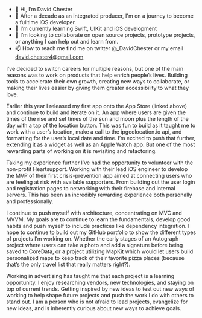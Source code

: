 - 👋 Hi, I’m David Chester
- 👀 After a decade as an integrated producer, I'm on a journey to become a fulltime iOS developer.
- 🌱 I’m currently learning Swift, UIKit and iOS development
- 💞️ I’m looking to collaborate on open source projects, prototype projects, or anything I can help out and learn from.
- 📫 How to reach me find me on twitter @_DavidChester or my email david.chester4@gmail.com

I’ve decided to switch careers for multiple reasons, but one of the main reasons was to work on products that help enrich people’s lives. Building tools to accelerate their own growth, creating new ways to collaborate, or making their lives easier by giving them greater accessibility to what they love. 

Earlier this year I released my first app onto the App Store (linked above) and continue to build and iterate on it. An app where users are given the times of the rise and set times of the sun and moon plus the length of the day with a tap of the location button. This was fun to build as it taught me to work with a user’s location, make a call to the ipgeolocation.io api, and formatting for the user’s local date and time. I’m excited to push that further, extending it as a widget as well as an Apple Watch app. But one of the most rewarding parts of working on it is revisiting and refactoring.

Taking my experience further I’ve had the opportunity to volunteer with the non-profit Heartsupport. Working with their lead iOS engineer to develop the MVP of their first crisis-prevention app aimed at connecting users who are feeling at risk with available supporters. From building out the user login and registration pages to networking with their firebase and internal servers. This has been an incredibly rewarding experience both personally and professionally.

I continue to push myself with architecture, concentrating on MVC and MVVM. My goals are to continue to learn the fundamentals, develop good habits and push myself to include practices like dependency integration. I hope to continue to build out my GitHub portfolio to show the different types of projects I’m working on. Whether the early stages of an Autograph project where users can take a photo and add a signature before being saved to CoreData, or a project utilizing MapKit which would let users build personalized maps to keep track of their favorite pizza places (because that’s the only travel list that really matters right?).

Working in advertising has taught me that each project is a learning opportunity. I enjoy researching vendors, new technologies, and staying on top of current trends. Getting inspired by new ideas to test out new ways of working to help shape future projects and push the work I do with others to stand out. I am a person who is not afraid to lead projects, evangelize for new ideas, and is inherently curious about new ways to achieve goals.



<!---
djc425/djc425 is a ✨ special ✨ repository because its `README.md` (this file) appears on your GitHub profile.
You can click the Preview link to take a look at your changes.
--->
